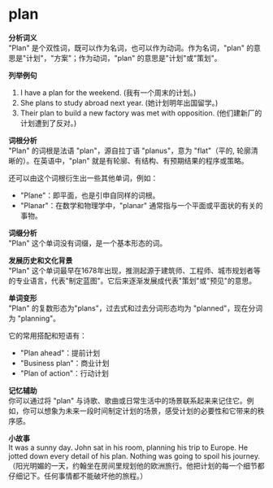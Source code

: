 # plan

**分析词义**  
"Plan" 是个双性词，既可以作为名词，也可以作为动词。作为名词，"plan" 的意思是"计划"，"方案"；作为动词，"plan" 的意思是"计划"或"策划"。

  

**列举例句**

  

1.  I have a plan for the weekend. (我有一个周末的计划。)
2.  She plans to study abroad next year. (她计划明年出国留学。)
3.  Their plan to build a new factory was met with opposition. (他们建新厂的计划遭到了反对。)

  

**词根分析**  
"Plan" 的词根是法语 "plan"，源自拉丁语 "planus"，意为 "flat"（平的, 轮廓清晰的）。在英语中，"plan" 就是有轮廓、有结构、有预期结果的程序或策略。

  

还可以由这个词根衍生出一些其他单词，例如：

  

*   "Plane"：即平面，也是引申自同样的词根。
*   "Planar"：在数学和物理学中，"planar" 通常指与一个平面或平面状的有关的事物。

  

**词缀分析**  
"Plan" 这个单词没有词缀，是一个基本形态的词。

  

**发展历史和文化背景**  
"Plan" 这个单词最早在1678年出现，推测起源于建筑师、工程师、城市规划者等的专业语言，代表"制定蓝图"。它后来逐渐发展成代表"策划"或"预见"的意思。

  

**单词变形**  
"Plan" 的复数形态为"plans"，过去式和过去分词形态均为 "planned"，现在分词为 "planning"。

  

它的常用搭配和短语有：

  

*   "Plan ahead"：提前计划
*   "Business plan"：商业计划
*   "Plan of action"：行动计划

  

**记忆辅助**  
你可以通过将 "plan" 与诗歌、歌曲或日常生活中的场景联系起来来记住它。例如，你可以想象为未来一段时间制定计划的场景，感受计划的必要性和它带来的秩序感。

  

**小故事**  
It was a sunny day. John sat in his room, planning his trip to Europe. He jotted down every detail of his plan. Nothing was going to spoil his journey.（阳光明媚的一天，约翰坐在房间里规划他的欧洲旅行。他把计划的每一个细节都仔细记下。任何事情都不能破坏他的旅程。）
